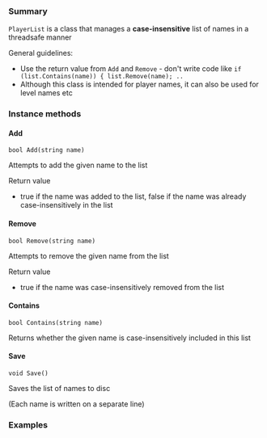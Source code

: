 ### Summary

`PlayerList` is a class that manages a **case-insensitive** list of names in a threadsafe manner

General guidelines:
- Use the return value from `Add` and `Remove` - don't write code like `if (list.Contains(name)) { list.Remove(name); ..`
- Although this class is intended for player names, it can also be used for level names etc

### Instance methods

#### Add

`bool Add(string name)`

Attempts to add the given name to the list

Return value
- true if the name was added to the list, false if the name was already case-insensitively in the list

#### Remove

`bool Remove(string name)`

Attempts to remove the given name from the list

Return value
- true if the name was case-insensitively removed from the list

#### Contains

`bool Contains(string name)`

Returns whether the given name is case-insensitively included in this list

#### Save

`void Save()`

Saves the list of names to disc

(Each name is written on a separate line)

### Examples


